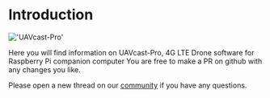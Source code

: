 # Introduction

!['UAVcast-Pro'](images/ipad.png)

Here you will find information on UAVcast-Pro, 4G LTE Drone software for Raspberry Pi companion computer
You are free to make a PR on github with any changes you like.

Please open a new thread on our [community](https://discuss.uavmatrix.com) if you have any questions.
